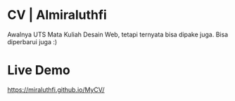 # CV | Almiraluthfi
Awalnya UTS Mata Kuliah Desain Web, tetapi ternyata bisa dipake juga. Bisa diperbarui juga :)

# Live Demo
https://miraluthfi.github.io/MyCV/
